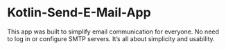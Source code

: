 # Kotlin-Send-E-Mail-App
This app was built to simplify email communication for everyone. No need to log in or configure SMTP servers. It’s all about simplicity and usability.
